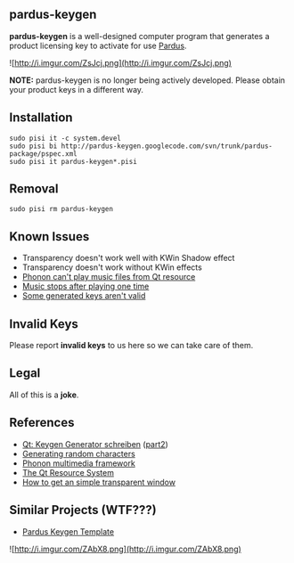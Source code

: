 ## pardus-keygen

**pardus-keygen** is a well-designed computer program that generates a product licensing key to activate for use [Pardus](http://www.pardus.org.tr/eng/).

![http://i.imgur.com/ZsJcj.png](http://i.imgur.com/ZsJcj.png)

**NOTE:** pardus-keygen is no longer being actively developed. Please obtain your product keys in a different way.

## Installation ##
```
sudo pisi it -c system.devel
sudo pisi bi http://pardus-keygen.googlecode.com/svn/trunk/pardus-package/pspec.xml
sudo pisi it pardus-keygen*.pisi
```

## Removal ##
```
sudo pisi rm pardus-keygen
```

## Known Issues ##
  * Transparency doesn't work well with KWin Shadow effect
  * Transparency doesn't work without KWin effects
  * [Phonon can't play music files from Qt resource](http://www.google.com.tr/search?hl=tr&q=qt+resource+phonon)
  * [Music stops after playing one time](http://code.google.com/p/pardus-keygen/issues/detail?id=1)
  * [Some generated keys aren't valid](http://code.google.com/p/pardus-keygen/wiki/InvalidKeys)

## Invalid Keys ##
Please report **invalid keys** to us here so we can take care of them.

## Legal ##
All of this is a **joke**.

## References ##
  * [Qt: Keygen Generator schreiben](http://www.youtube.com/watch?v=6ewTVoBEif4) ([part2](http://www.youtube.com/watch?v=vQjLMpyX9nE))
  * [Generating random characters](http://www.qtcentre.org/threads/4613-Generating-random-characters)
  * [Phonon multimedia framework](http://doc.qt.nokia.com/latest/phonon-overview.html)
  * [The Qt Resource System](http://doc.qt.nokia.com/latest/resources.html)
  * [How to get an simple transparent window](http://developer.qt.nokia.com/forums/viewthread/1107)

## Similar Projects (WTF???) ##
  * [Pardus Keygen Template](http://forum.tuts4you.com/index.php?showtopic=19574)

![http://i.imgur.com/ZAbX8.png](http://i.imgur.com/ZAbX8.png)
